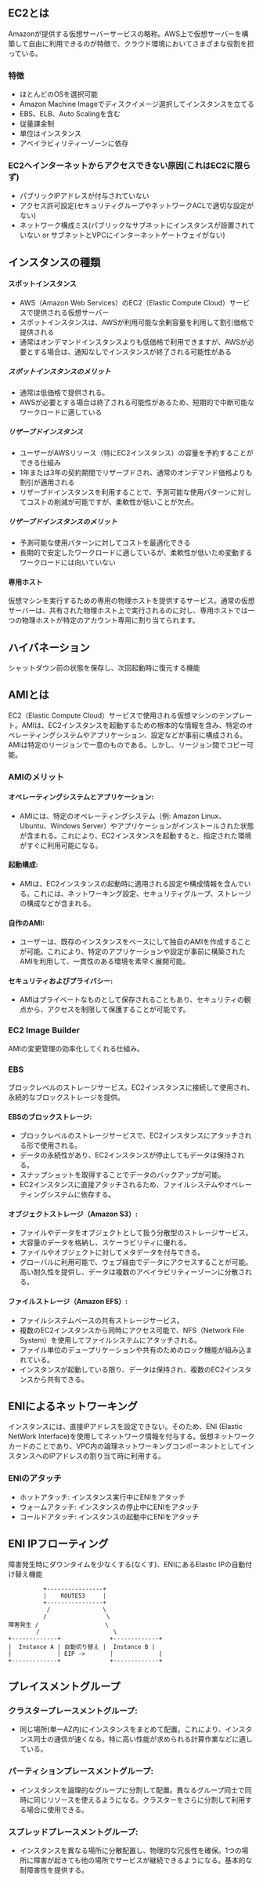 ## EC2とは
Amazonが提供する仮想サーバーサービスの略称。AWS上で仮想サーバーを構築して自由に利用できるのが特徴で、クラウド環境においてさまざまな役割を担っている。

### 特徴
- ほとんどのOSを選択可能
- Amazon Machine Imageでディスクイメージ選択してインスタンスを立てる
- EBS、ELB、Auto Scalingを含む
- 従量課金制
- 単位はインスタンス
- アベイラビィリティーゾーンに依存

### EC2へインターネットからアクセスできない原因(これはEC2に限らず)
- パブリックIPアドレスが付与されていない
- アクセス許可設定(セキュリティグループやネットワークACLで適切な設定がない)
- ネットワーク構成ミス(パブリックなサブネットにインスタンスが設置されていない or サブネットとVPCにインターネットゲートウェイがない)

## インスタンスの種類
#### スポットインスタンス
- AWS（Amazon Web Services）のEC2（Elastic Compute Cloud）サービスで提供される仮想サーバー
- スポットインスタンスは、AWSが利用可能な余剰容量を利用して割引価格で提供される
- 通常はオンデマンドインスタンスよりも低価格で利用できますが、AWSが必要とする場合は、通知なしでインスタンスが終了される可能性がある

##### スポットインスタンスのメリット
- 通常は低価格で提供される。
- AWSが必要とする場合は終了される可能性があるため、短期的で中断可能なワークロードに適している

##### リザーブドインスタンス
- ユーザーがAWSリソース（特にEC2インスタンス）の容量を予約することができる仕組み
- 1年または3年の契約期間でリザーブドされ、通常のオンデマンド価格よりも割引が適用される
- リザーブドインスタンスを利用することで、予測可能な使用パターンに対してコストの削減が可能ですが、柔軟性が低いことが欠点。

##### リザーブドインスタンスのメリット
- 予測可能な使用パターンに対してコストを最適化できる
- 長期的で安定したワークロードに適しているが、柔軟性が低いため変動するワークロードには向いていない

#### 専用ホスト
仮想マシンを実行するための専用の物理ホストを提供するサービス。通常の仮想サーバーは、共有された物理ホスト上で実行されるのに対し、専用ホストでは一つの物理ホストが特定のアカウント専用に割り当てられます。

## ハイバネーション
シャットダウン前の状態を保存し、次回起動時に復元する機能

## AMIとは
EC2（Elastic Compute Cloud）サービスで使用される仮想マシンのテンプレート。AMIは、EC2インスタンスを起動するための根本的な情報を含み、特定のオペレーティングシステムやアプリケーション、設定などが事前に構成される。AMIは特定のリージョンで一意のものである。しかし、リージョン間でコピー可能。

### AMIのメリット
#### オペレーティングシステムとアプリケーション:
- AMIには、特定のオペレーティングシステム（例: Amazon Linux、Ubuntu、Windows Server）やアプリケーションがインストールされた状態が含まれる。これにより、EC2インスタンスを起動すると、指定された環境がすぐに利用可能になる。

#### 起動構成:
- AMIは、EC2インスタンスの起動時に適用される設定や構成情報を含んでいる。これには、ネットワーキング設定、セキュリティグループ、ストレージの構成などが含まれる。

#### 自作のAMI:
- ユーザーは、既存のインスタンスをベースにして独自のAMIを作成することが可能。これにより、特定のアプリケーションや設定が事前に構築されたAMIを利用して、一貫性のある環境を素早く展開可能。

#### セキュリティおよびプライバシー:
- AMIはプライベートなものとして保存されることもあり、セキュリティの観点から、アクセスを制限して保護することが可能です。

### EC2 Image Builder
AMIの変更管理の効率化してくれる仕組み。

### EBS
ブロックレベルのストレージサービス。EC2インスタンスに接続して使用され、永続的なブロックストレージを提供。

#### EBSのブロックストレージ:
- ブロックレベルのストレージサービスで、EC2インスタンスにアタッチされる形で使用される。
- データの永続性があり、EC2インスタンスが停止してもデータは保持される。
- スナップショットを取得することでデータのバックアップが可能。
- EC2インスタンスに直接アタッチされるため、ファイルシステムやオペレーティングシステムに依存する。
  
#### オブジェクトストレージ（Amazon S3）:
- ファイルやデータをオブジェクトとして扱う分散型のストレージサービス。
- 大容量のデータを格納し、スケーラビリティに優れる。
- ファイルやオブジェクトに対してメタデータを付与できる。
- グローバルに利用可能で、ウェブ経由でデータにアクセスすることが可能。
高い耐久性を提供し、データは複数のアベイラビリティーゾーンに分散される。

#### ファイルストレージ（Amazon EFS）:
- ファイルシステムベースの共有ストレージサービス。
- 複数のEC2インスタンスから同時にアクセス可能で、NFS（Network File System）を使用してファイルシステムにアタッチされる。
- ファイル単位のデュープリケーションや共有のためのロック機能が組み込まれている。
- インスタンスが起動している限り、データは保持され、複数のEC2インスタンスから共有できる。

## ENIによるネットワーキング
インスタンスには、直接IPアドレスを設定できない。そのため、ENI (Elastic NetWork Interface)を使用してネットワーク情報を付与する。仮想ネットワークカードのことであり、VPC内の論理ネットワーキングコンポーネントとしてインスタンスへのIPアドレスの割り当て時に利用する。

### ENIのアタッチ
- ホットアタッチ: インスタンス実行中にENIをアタッチ
- ウォームアタッチ: インスタンスの停止中にENIをアタッチ
- コールドアタッチ: インスタンスの起動中にENIをアタッチ

## ENI IPフローティング
障害発生時にダウンタイムを少なくする(なくす)、ENIにあるElastic IPの自動付け替え機能

``` 
          +----------------+
          |    ROUTE53     | 
          +----------------+
           /               \
          /                 \
障害発生 /                   \
        /                     \
+-------------+              +-------------+
|  Instance A | 自動切り替え |  Instance B | 
|             | EIP ->       |             |
+-------------+              +-------------+
```

## プレイスメントグループ

### クラスタープレースメントグループ:
- 同じ場所(単一AZ内)にインスタンスをまとめて配置。これにより、インスタンス同士の通信が速くなる。特に高い性能が求められる計算作業などに適している。

### パーティションプレースメントグループ:
- インスタンスを論理的なグループに分割して配置。異なるグループ同士で同時に同じリソースを使えるようになる。クラスターをさらに分割して利用する場合に使用できる。

### スプレッドプレースメントグループ:
- インスタンスを異なる場所に分散配置し、物理的な冗長性を確保。1つの場所に障害が起きても他の場所でサービスが継続できるようになる。基本的な耐障害性を提供する。
